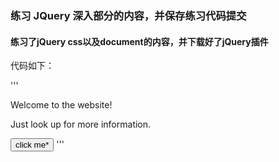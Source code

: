 ### 练习 JQuery 深入部分的内容，并保存练习代码提交

#### 练习了jQuery css以及document的内容，并下载好了jQuery插件

代码如下：

'''
<html>
<head>
<script type="text/javascript" src="jquery-3.5.1.min.js"></script>
<script type="text/javascript">
$(document).ready(function(){
  $("button").click(function(){
    $("p").css("color","green");
  });
});
</script>
</head>
<body>
<p>Welcome to the website!</p>
<p>Just look up for more information.</p>
<button type="button">click me*</button>

</body>
</html>
'''

